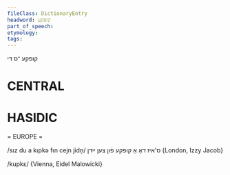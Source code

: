 ```yaml
---
fileClass: DictionaryEntry
headword: קופּקע
part_of_speech: 
etymology: 
tags: 
---
```

קופּקע
־ס
די

CENTRAL
========

HASIDIC
=======
= EUROPE = 

/sɩz du a kɩpkə fɩn cejn jidn̩/ ס'איז דאָ אַ קופּקע פֿון צען ייִדן {London, Izzy Jacob}

/kupkɛ/ {Vienna, Eidel Malowicki}